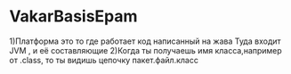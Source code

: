 # VakarBasisEpam
1)Платформа это то где работает код написанный на жава Туда входит JVM , и её составляющие
2)Когда ты получаешь имя класса,например от .class, то ты видишь цепочку пакет.файл.класс
